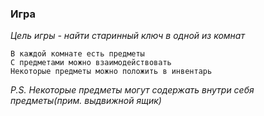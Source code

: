 ### Игра 
_Цель игры - найти старинный ключ в одной из комнат_
```
В каждой комнате есть предметы
С предметами можно взаимодействовать
Некоторые предметы можно положить в инвентарь
```

*P.S. Некоторые предметы могут содержать внутри себя предметы(прим. выдвижной ящик)*
